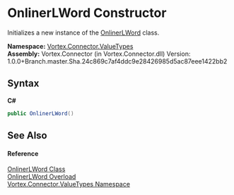 # OnlinerLWord Constructor 
 

Initializes a new instance of the <a href="T_Vortex_Connector_ValueTypes_OnlinerLWord.md">OnlinerLWord</a> class.

**Namespace:**&nbsp;<a href="N_Vortex_Connector_ValueTypes.md">Vortex.Connector.ValueTypes</a><br />**Assembly:**&nbsp;Vortex.Connector (in Vortex.Connector.dll) Version: 1.0.0+Branch.master.Sha.24c869c7af4ddc9e28426985d5ac87eee1422bb2

## Syntax

**C#**<br />
``` C#
public OnlinerLWord()
```


## See Also


#### Reference
<a href="T_Vortex_Connector_ValueTypes_OnlinerLWord.md">OnlinerLWord Class</a><br /><a href="Overload_Vortex_Connector_ValueTypes_OnlinerLWord__ctor.md">OnlinerLWord Overload</a><br /><a href="N_Vortex_Connector_ValueTypes.md">Vortex.Connector.ValueTypes Namespace</a><br />